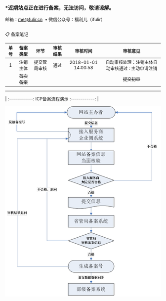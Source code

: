 ### \*近期站点正在进行备案，无法访问，敬请谅解。
     


邮箱：<a href="mailto:me@fulir.cn">me@fulir.cn</a>  •  微信公众号：福利儿（ifulir）

```markdown
```
📋 备案笔记

| 单号 | 备案类型 | 环节 | 审核结果 | 审核时间 | 审核意见 |
| :------------: | :------------: | :------------: | :------------: | :------------: | :------------: |
| 1 | 注销主体 | 提交管局审核 | 通过 | 2018-01-01 14:00:58 | 自动审核处理：注销主体自动审核通过 : 主动申请注销 |
|  | ~~首次备案~~ |   |   |  | ~~提交初审~~ |

------------

| :------------: 	ICP备案流程演示 	:------------: | 

![备案流程图](https://raw.githubusercontent.com/fulir/FULIR.cn/master/img/beianliucheng.png "备案流程图")
